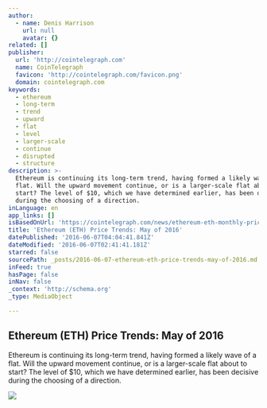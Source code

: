 ```yaml
---
author:
  - name: Denis Harrison
    url: null
    avatar: {}
related: []
publisher:
  url: 'http://cointelegraph.com'
  name: CoinTelegraph
  favicon: 'http://cointelegraph.com/favicon.png'
  domain: cointelegraph.com
keywords:
  - ethereum
  - long-term
  - trend
  - upward
  - flat
  - level
  - larger-scale
  - continue
  - disrupted
  - structure
description: >-
  Ethereum is continuing its long-term trend, having formed a likely wave of a
  flat. Will the upward movement continue, or is a larger-scale flat about to
  start? The level of $10, which we have determined earlier, has been decisive
  during the choosing of a direction.
inLanguage: en
app_links: []
isBasedOnUrl: 'https://cointelegraph.com/news/ethereum-eth-monthly-price-trends-may'
title: 'Ethereum (ETH) Price Trends: May of 2016'
datePublished: '2016-06-07T04:04:41.841Z'
dateModified: '2016-06-07T02:41:41.181Z'
starred: false
sourcePath: _posts/2016-06-07-ethereum-eth-price-trends-may-of-2016.md
inFeed: true
hasPage: false
inNav: false
_context: 'http://schema.org'
_type: MediaObject

---
```

<article style=""><h1>Ethereum (ETH) Price Trends: May of 2016</h1><p>Ethereum is continuing its long-term trend, having formed a likely wave of a flat. Will the upward movement continue, or is a larger-scale flat about to start? The level of $10, which we have determined earlier, has been decisive during the choosing of a direction.</p><img src="http://cointelegraph.com/storage/uploads/view/6d7bac15f7c373c0028c5ac94a17bc29.jpg" /></article>
